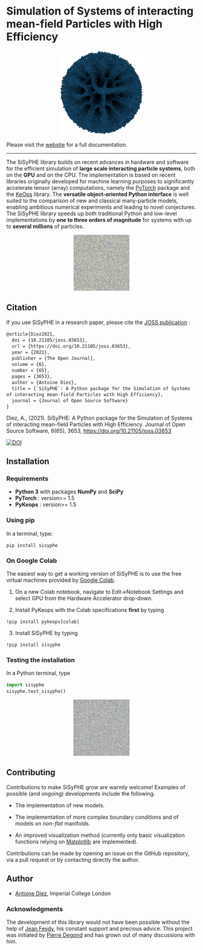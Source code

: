 # Simulation of Systems of interacting mean-field Particles with High Efficiency

<p align="center">
<img src="./doc/_static/ball.png" alt="logo" width="224"/>
</p>

Please visit the [website](https://sisyphe.readthedocs.io/en/latest/) for a full documentation.

------------------------------------------------------------------------------------------------


The SiSyPHE library builds on recent advances in hardware and software for the efficient simulation of **large scale interacting particle systems**, both on the **GPU** and on the CPU. The implementation is based on recent libraries originally developed for machine learning purposes to significantly accelerate tensor (array) computations, namely the [PyTorch](https://github.com/pytorch/pytorch) package and the [KeOps](https://www.kernel-operations.io/keops/index.html) library. The **versatile object-oriented Python interface** is well suited to the comparison of new and classical many-particle models, enabling ambitious numerical experiments and leading to novel conjectures. The SiSyPHE library speeds up both traditional Python and low-level implementations by **one to three orders of magnitude** for systems with up to **several millions** of particles. 

<p align="center">
<img src="./doc/_static/mill.gif" alt="mill">
</p>

## Citation 

If you use SiSyPHE in a research paper, please cite the [JOSS publication](https://joss.theoj.org/papers/10.21105/joss.03653#) :

```
@article{Diez2021,
  doi = {10.21105/joss.03653},
  url = {https://doi.org/10.21105/joss.03653},
  year = {2021},
  publisher = {The Open Journal},
  volume = {6},
  number = {65},
  pages = {3653},
  author = {Antoine Diez},
  title = {`SiSyPHE`: A Python package for the Simulation of Systems of interacting mean-field Particles with High Efficiency},
  journal = {Journal of Open Source Software}
}
```

Diez, A., (2021). SiSyPHE: A Python package for the Simulation of Systems of interacting mean-field Particles with High Efficiency. Journal of Open Source Software, 6(65), 3653, https://doi.org/10.21105/joss.03653

[![DOI](https://joss.theoj.org/papers/10.21105/joss.03653/status.svg)](https://doi.org/10.21105/joss.03653)

## Installation 

### Requirements

- **Python 3** with packages **NumPy** and **SciPy** 
- **PyTorch** : version>= 1.5
- **PyKeops** : version>= 1.5

### Using pip

In a terminal, type:

```
pip install sisyphe
```
    
### On Google Colab

The easiest way to get a working version of SiSyPHE is to use the free virtual machines provided by [Google Colab](https://colab.research.google.com).

1. On a new Colab notebook, navigate to Edit→Notebook Settings and select GPU from the Hardware Accelerator drop-down.

2. Install PyKeops with the Colab specifications **first** by typing

```    
!pip install pykeops[colab]
```

3. Install SiSyPHE by typing 

```
!pip install sisyphe
```    

### Testing the installation

In a Python terminal, type 

```python
import sisyphe
sisyphe.test_sisyphe()
```    

<p align="center">
<img src="./doc/_static/band.gif" alt="band">
</p>   

## Contributing

Contributions to make SiSyPHE grow are warmly welcome! Examples of possible (and ongoing) developments include the following. 

* The implementation of new models.

* The implementation of more complex boundary conditions and of models on *non-flat* manifolds. 

* An improved visualization method (currently only basic visualization functions relying on [Matplotlib](https://matplotlib.org/) are implemented). 

Contributions can be made by opening an issue on the GitHub repository, via a pull request or by contacting directly the author.  


## Author

- [Antoine Diez](https://antoinediez.gitlab.io), Imperial College London 

### Acknowledgments

The development of this library would not have been possible without the help of [Jean Feydy](https://www.jeanfeydy.com/), his constant support and precious advice. This project was initiated by [Pierre Degond](https://sites.google.com/site/degond/) and has grown out of many discussions with him. 
